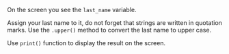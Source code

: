 On the screen you see the `last_name` variable.

Assign your last name to it, do not forget that strings are written in quotation marks. Use the `.upper()` method to convert the last name to upper case.  

Use `print()` function to display the result on the screen.
